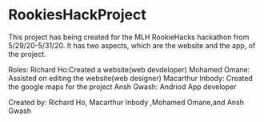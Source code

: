 # RookiesHackProject

This project has being created for the MLH RookieHacks hackathon from 5/29/20-5/31/20.
It has two aspects, which are the website and the app, of the project. 

Roles:
Richard Ho:Created a website(web devdeloper)
Mohamed Omane: Assisted on editing the website(web designer)
Macarthur Inbody: Created the google maps for the project
Ansh Gwash: Andriod App developer

Created by: Richard Ho, Macarthur Inbody ,Mohamed Omane,and Ansh Gwash
